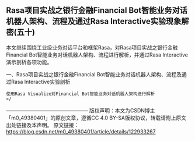 ## Rasa项目实战之银行金融Financial Bot智能业务对话机器人架构、流程及通过Rasa Interactive实验现象解密(五十)

本文继续围绕工业级业务对话平台和框架Rasa，对Rasa项目实战之银行金融Financial Bot智能业务对话机器人架构、流程进行解析，并通过Rasa Interactive演示剖析各项功能。

一、Rasa项目实战之银行金融Financial Bot智能业务对话机器人架构、流程及通过Rasa Interactive实验剖析

    使用Rasa Visualize对Financial Bot智能业务对话机器人架构进行解析
    </ 


————————————————
版权声明：本文为CSDN博主「m0_49380401」的原创文章，遵循CC 4.0 BY-SA版权协议，转载请附上原文出处链接及本声明。
原文链接：https://blog.csdn.net/m0_49380401/article/details/122933267
